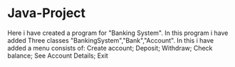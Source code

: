# Java-Project
Here i have created a program for "Banking System". In this program i have added Three classes "BankingSystem","Bank","Account". In this i have added a menu consists of:
Create account;
Deposit;
Withdraw;
Check balance;
See Account Details;
Exit

